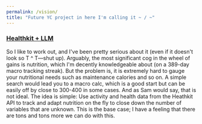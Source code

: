 ```yaml
---
permalink: /vision/
title: "Future YC project in here I'm calling it ~ / ~"
---
```


### [ Healthkit + LLM ](/vision/one)

So I like to work out, and I've been pretty serious about it (even if it doesn't look so T ^ T—shut up). Arguably, the most significant cog in the wheel of gains is nutrition, which I'm decently knowledgeable about (on a 389-day macro tracking streak). But the problem is, it is extremely hard to gauge your nutritional needs such as maintenance calories and so on. A simple search would lead you to a macro calc, which is a good start but can be easily off by close to 300-400 in some cases. And as Sam would say, that is not ideal. The idea is simple: Use activity and health data from the Heathkit API to track and adapt nutrition on the fly to close down the number of variables that are unknown. This is the base case; I have a feeling that there are tons and tons more we can do with this.
